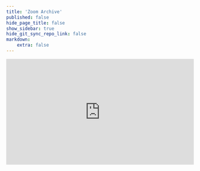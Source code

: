 ```yaml
---
title: 'Zoom Archive'
published: false
hide_page_title: false
show_sidebar: true
hide_git_sync_repo_link: false
markdown:
    extra: false
---
```


<div style='max-width: 960px'><div style='position: relative; padding-bottom: 56.25%; height: 0; overflow: hidden;'><iframe width="960" height="540" src="https://web.microsoftstream.com/embed/channel/1d29e7ee-9761-48e6-9fc1-3aa681184e2e?sort=date" allowfullscreen style='border:none; position: absolute; top: 0; left: 0; right: 0; bottom: 0; height: 100%; max-width: 100%;'></iframe></div></div>
